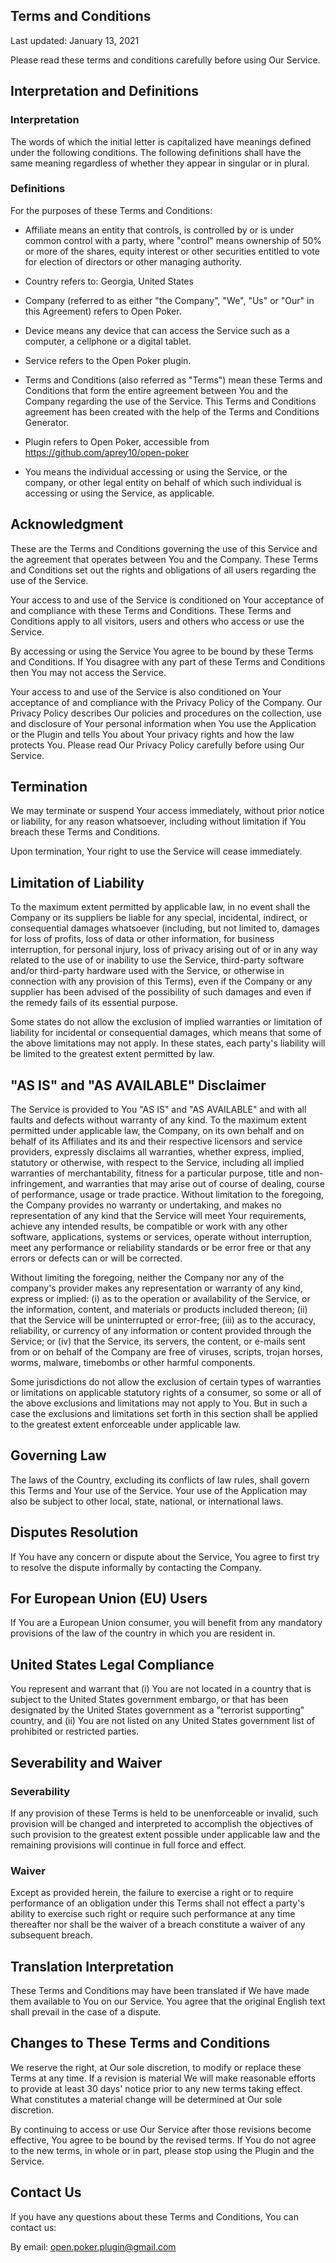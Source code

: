 ## Terms and Conditions
Last updated: January 13, 2021

Please read these terms and conditions carefully before using Our Service.

## Interpretation and Definitions
### Interpretation
The words of which the initial letter is capitalized have meanings defined under the following conditions. 
The following definitions shall have the same meaning regardless of whether they appear in singular or in plural.

### Definitions
For the purposes of these Terms and Conditions:

- Affiliate means an entity that controls, is controlled by or is under common control with a party, where "control" 
means ownership of 50% or more of the shares, equity interest or other securities entitled to vote for election of 
directors or other managing authority.

- Country refers to: Georgia, United States

- Company (referred to as either "the Company", "We", "Us" or "Our" in this Agreement) refers to Open Poker.

- Device means any device that can access the Service such as a computer, a cellphone or a digital tablet.

- Service refers to the Open Poker plugin.

- Terms and Conditions (also referred as "Terms") mean these Terms and Conditions that form the entire agreement 
  between You and the Company regarding the use of the Service. This Terms and Conditions agreement has been created 
  with the help of the Terms and Conditions Generator.

- Plugin refers to Open Poker, accessible from https://github.com/aprey10/open-poker

- You means the individual accessing or using the Service, or the company, or other legal entity on behalf of which such 
  individual is accessing or using the Service, as applicable.

## Acknowledgment
These are the Terms and Conditions governing the use of this Service and the agreement that operates between 
You and the Company. These Terms and Conditions set out the rights and obligations of all users regarding the 
use of the Service.

Your access to and use of the Service is conditioned on Your acceptance of and compliance with these Terms and Conditions. 
These Terms and Conditions apply to all visitors, users and others who access or use the Service.

By accessing or using the Service You agree to be bound by these Terms and Conditions. 
If You disagree with any part of these Terms and Conditions then You may not access the Service.

Your access to and use of the Service is also conditioned on Your acceptance of and compliance with the Privacy Policy 
of the Company. Our Privacy Policy describes Our policies and procedures on the collection, use and disclosure of 
Your personal information when You use the Application or the Plugin and tells You about
Your privacy rights and how the law protects You. Please read Our Privacy Policy carefully before using Our Service.

## Termination
We may terminate or suspend Your access immediately, without prior notice or liability, for any reason whatsoever, 
including without limitation if You breach these Terms and Conditions.

Upon termination, Your right to use the Service will cease immediately.

## Limitation of Liability

To the maximum extent permitted by applicable law, in no event shall the Company or its suppliers be liable for 
any special, incidental, indirect, or consequential damages whatsoever (including, but not limited to, damages for 
loss of profits, loss of data or other information, for business interruption, for personal injury, 
loss of privacy arising out of or in any way related to the use of or inability to use the Service, 
third-party software and/or third-party hardware used with the Service, or otherwise in connection with 
any provision of this Terms), even if the Company or any supplier has been advised of the possibility 
of such damages and even if the remedy fails of its essential purpose.

Some states do not allow the exclusion of implied warranties or limitation of liability for incidental or 
consequential damages, which means that some of the above limitations may not apply. In these states, 
each party's liability will be limited to the greatest extent permitted by law.

## "AS IS" and "AS AVAILABLE" Disclaimer
The Service is provided to You "AS IS" and "AS AVAILABLE" and with all faults and defects without warranty of any kind. 
To the maximum extent permitted under applicable law, the Company, on its own behalf and on behalf of its 
Affiliates and its and their respective licensors and service providers, expressly disclaims all warranties, 
whether express, implied, statutory or otherwise, with respect to the Service, including all implied warranties of 
merchantability, fitness for a particular purpose, title and non-infringement, and warranties that may arise out of 
course of dealing, course of performance, usage or trade practice. Without limitation to the foregoing, the Company 
provides no warranty or undertaking, and makes no representation of any kind that the Service will meet Your 
requirements, achieve any intended results, be compatible or work with any other software, applications, systems or 
services, operate without interruption, meet any performance or reliability standards or be error free or that any 
errors or defects can or will be corrected.

Without limiting the foregoing, neither the Company nor any of the company's provider makes any representation or 
warranty of any kind, express or implied: (i) as to the operation or availability of the Service, or the information, 
content, and materials or products included thereon; (ii) that the Service will be uninterrupted or error-free; (iii) 
as to the accuracy, reliability, or currency of any information or content provided through the Service; or (iv) that 
the Service, its servers, the content, or e-mails sent from or on behalf of the Company are free of viruses, scripts, 
trojan horses, worms, malware, timebombs or other harmful components.

Some jurisdictions do not allow the exclusion of certain types of warranties or limitations on applicable statutory 
rights of a consumer, so some or all of the above exclusions and limitations may not apply to You. 
But in such a case the exclusions and limitations set forth in this section shall be applied to the 
greatest extent enforceable under applicable law.

## Governing Law
The laws of the Country, excluding its conflicts of law rules, shall govern this Terms and Your use of the Service. 
Your use of the Application may also be subject to other local, state, national, or international laws.

## Disputes Resolution
If You have any concern or dispute about the Service, You agree to first try to resolve the dispute informally by contacting the Company.

## For European Union (EU) Users
If You are a European Union consumer, you will benefit from any mandatory provisions of the law of the country 
in which you are resident in.

## United States Legal Compliance
You represent and warrant that (i) You are not located in a country that is subject to the United States government 
embargo, or that has been designated by the United States government as a "terrorist supporting" country, 
and (ii) You are not listed on any United States government list of prohibited or restricted parties.

## Severability and Waiver
### Severability
If any provision of these Terms is held to be unenforceable or invalid, 
such provision will be changed and interpreted to accomplish the objectives of such provision to the greatest 
extent possible under applicable law and the remaining provisions will continue in full force and effect.

### Waiver
Except as provided herein, the failure to exercise a right or to require performance of an obligation under this 
Terms shall not effect a party's ability to exercise such right or require such performance at any time thereafter 
nor shall be the waiver of a breach constitute a waiver of any subsequent breach.

## Translation Interpretation
These Terms and Conditions may have been translated if We have made them available to You on our Service. 
You agree that the original English text shall prevail in the case of a dispute.

## Changes to These Terms and Conditions
We reserve the right, at Our sole discretion, to modify or replace these Terms at any time. 
If a revision is material We will make reasonable efforts to provide at least 30 days' notice prior to any new 
terms taking effect. What constitutes a material change will be determined at Our sole discretion.

By continuing to access or use Our Service after those revisions become effective, 
You agree to be bound by the revised terms. If You do not agree to the new terms, 
in whole or in part, please stop using the Plugin and the Service.

## Contact Us
If you have any questions about these Terms and Conditions, You can contact us:

By email: open.poker.plugin@gmail.com